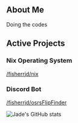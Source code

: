 ## About Me
Doing the codes

## Active Projects

### Nix Operating System
[/fisherrjd/nix](https://jade.rip/nix)

### Discord Bot
[/fisherrjd/osrsFlipFinder](https://github.com/fisherrjd/osrsFlipFinder)

![Jade's GitHub stats](https://github-readme-stats.vercel.app/api?username=fisherrjd&show_icons=true&theme=radical)
